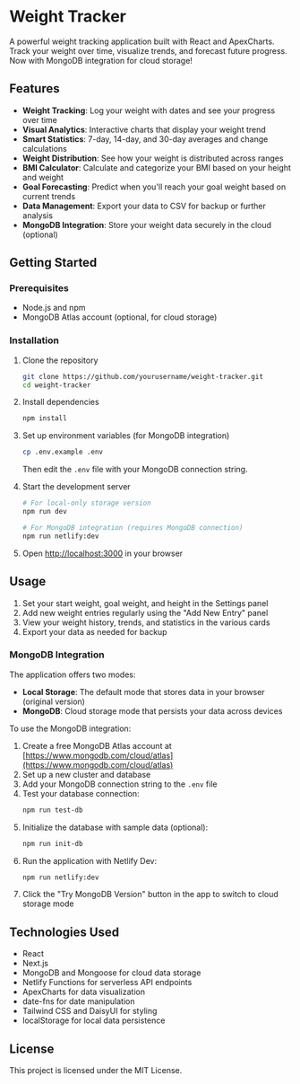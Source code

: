 # Weight Tracker

A powerful weight tracking application built with React and ApexCharts. Track your weight over time, visualize trends, and forecast future progress. Now with MongoDB integration for cloud storage!

## Features

- **Weight Tracking**: Log your weight with dates and see your progress over time
- **Visual Analytics**: Interactive charts that display your weight trend
- **Smart Statistics**: 7-day, 14-day, and 30-day averages and change calculations
- **Weight Distribution**: See how your weight is distributed across ranges
- **BMI Calculator**: Calculate and categorize your BMI based on your height and weight
- **Goal Forecasting**: Predict when you'll reach your goal weight based on current trends
- **Data Management**: Export your data to CSV for backup or further analysis
- **MongoDB Integration**: Store your weight data securely in the cloud (optional)

## Getting Started

### Prerequisites

- Node.js and npm
- MongoDB Atlas account (optional, for cloud storage)

### Installation

1. Clone the repository
   ```bash
   git clone https://github.com/yourusername/weight-tracker.git
   cd weight-tracker
   ```

2. Install dependencies
   ```bash
   npm install
   ```

3. Set up environment variables (for MongoDB integration)
   ```bash
   cp .env.example .env
   ```
   Then edit the `.env` file with your MongoDB connection string.

4. Start the development server
   ```bash
   # For local-only storage version
   npm run dev
   
   # For MongoDB integration (requires MongoDB connection)
   npm run netlify:dev
   ```

5. Open [http://localhost:3000](http://localhost:3000) in your browser

## Usage

1. Set your start weight, goal weight, and height in the Settings panel
2. Add new weight entries regularly using the "Add New Entry" panel
3. View your weight history, trends, and statistics in the various cards
4. Export your data as needed for backup

### MongoDB Integration

The application offers two modes:
- **Local Storage**: The default mode that stores data in your browser (original version)
- **MongoDB**: Cloud storage mode that persists your data across devices

To use the MongoDB integration:

1. Create a free MongoDB Atlas account at [https://www.mongodb.com/cloud/atlas](https://www.mongodb.com/cloud/atlas)
2. Set up a new cluster and database
3. Add your MongoDB connection string to the `.env` file
4. Test your database connection:
   ```bash
   npm run test-db
   ```
5. Initialize the database with sample data (optional):
   ```bash
   npm run init-db
   ```
6. Run the application with Netlify Dev:
   ```bash
   npm run netlify:dev
   ```
7. Click the "Try MongoDB Version" button in the app to switch to cloud storage mode

## Technologies Used

- React
- Next.js
- MongoDB and Mongoose for cloud data storage
- Netlify Functions for serverless API endpoints
- ApexCharts for data visualization
- date-fns for date manipulation
- Tailwind CSS and DaisyUI for styling
- localStorage for local data persistence

## License

This project is licensed under the MIT License. 